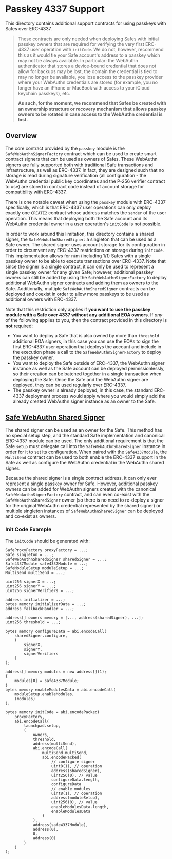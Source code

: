 # Passkey 4337 Support

This directory contains additional support contracts for using passkeys with Safes over ERC-4337.

> These contracts are only needed when deploying Safes with initial passkey owners that are required for verifying the very first ERC-4337 user operation with `initCode`. We do not, however, recommend this as it would tie your Safe account's address to a passkey which may not be always available. In particular: the WebAuthn authenticator that stores a device-bound credential that does not allow for backups may be lost, the domain the credential is tied to may no longer be available, you lose access to the passkey provider where your WebAuthn credentials are stored (for example, you no longer have an iPhone or MacBook with access to your iCloud keychain passkeys), etc.
>
> **As such, for the moment, we recommend that Safes be created with an ownership structure or recovery mechanism that allows passkey owners to be rotated in case access to the WebAuthn credential is lost.**

## Overview

The core contract provided by the `passkey` module is the `SafeWebAuthnSignerFactory` contract which can be used to create smart contract signers that can be used as owners of Safes. These WebAuthn signers are fully supported both with traditional Safe transactions and infrastructure, as well as ERC-4337. In fact, they are designed such that no storage is read during signature verification (all configuration - the WebAuthn credential public key coordinates and the P-256 verifier contract to use) are stored in contract code instead of account storage for compatibility with ERC-4337.

There is one notable caveat when using the `passkey` module with ERC-4337 specifically, which is that ERC-4337 user operations can only deploy exactly one `CREATE2` contract whose address matches the `sender` of the user operation. This means that deploying both the Safe account and its WebAuthn credential owner in a user operation's `initCode` is not possible.

In order to work around this limitation, this directory contains a shared signer, the `SafeWebAuthnSharedSigner`: a singleton that can be used as a Safe owner. The shared signer uses account storage for its configuration in order to circumvent any ERC-4337 restrictions on storage during `initCode`. This implementation allows for n/m (including 1/1) Safes with a single passkey owner to be able to execute transactions over ERC-4337. Note that since the signer is a single contract, it can only be used to represent a single passkey owner for any given Safe; however, additional passkey owners can still be added by using the `SafeWebAuthnSignerFactory` to deploy additional WebAuthn signer contracts and adding them as owners to the Safe. Additionally, multiple `SafeWebAuthnSharedSigner` contracts can be deployed and coexist in order to allow more passkeys to be used as additional owners with ERC-4337.

Note that this restriction only applies if **you want to use the passkey module with a Safe over 4337 without any additional EOA owners**. If _any_ of the following applies to you, then the contract provided in this directory is **not** required:

- You want to deploy a Safe that is also owned by more than `threshold` additional EOA signers, in this case you can use the EOAs to sign the first ERC-4337 user operation that deploys the account and include in the execution phase a call to the `SafeWebAuthnSignerFactory` to deploy the passkey owner.
- You want to deploy the Safe outside of ERC-4337, the WebAuthn signer instance as well as the Safe account can be deployed permissionlessly, so their creation can be batched together in a single transaction when deploying the Safe. Once the Safe and the WebAuthn signer are deployed, they can be used regularly over ERC-4337.
- The passkey owner is already deployed, in this case, the standard ERC-4337 deployment process would apply where you would simply add the already created WebAuthn signer instance as an owner to the Safe.

## [Safe WebAuthn Shared Signer](./SafeWebAuthnSharedSigner.sol)

The shared signer can be used as an owner for the Safe. This method has no special setup step, and the standard Safe implementation and canonical ERC-4337 module can be used. The only additional requirement is that the Safe `setup` must delegate call into the `SafeWebAuthnSharedSigner` instance in order for it to set its configuration. When paired with the `Safe4337Module`, the `MultiSend` contract can be used to both enable the ERC-4337 support in the Safe as well as configure the WebAuthn credential in the WebAuthn shared signer.

Because the shared signer is a single contract address, it can only ever represent a single passkey owner for Safe. However, additional passkey owners can be added for WebAuthn signers created with the canonical `SafeWebAuthnSignerFactory` contract, and can even co-exist with the `SafeWebAuthnSharedSigner` owner (so there is no need to re-deploy a signer for the original WebAuthn credential represented by the shared signer) or multiple singleton instances of `SafeWebAuthnSharedSigner` can be deployed and co-exist as owners.

### Init Code Example

The `initCode` should be generated with:

```solitidy
SafeProxyFactory proxyFactory = ...;
Safe singleton = ...;
SafeWebAuthnSharedSigner sharedSigner = ...;
Safe4337Module safe4337Module = ...;
SafeModuleSetup moduleSetup = ...;
MultiSend multiSend = ...;

uint256 signerX = ...;
uint256 signerY = ...;
uint256 signerVerifiers = ...;

address initializer = ...;
bytes memory initializerData = ...;
address fallbackHandler = ...;

address[] owners memory = [..., address(sharedSigner), ...];
uint256 threshold = ...;

bytes memory configureData = abi.encodeCall(
    sharedSigner.configure,
    (
        signerX,
        signerY,
        signerVerifiers
    )
);

address[] memory modules = new address[](1);
{
    modules[0] = safe4337Module;
}
bytes memory enableModulesData = abi.encodeCall(
    moduleSetup.enableModules,
    (modules)
);

bytes memory initCode = abi.encodePacked(
    proxyFactory,
    abi.encodeCall(
        launchpad.setup,
        (
            owners,
            threshold,
            address(multiSend),
            abi.encodeCall(
                multiSend.multiSend,
                abi.encodePacked(
                    // configure signer
                    uint8(1), // operation
                    address(sharedSigner),
                    uint256(0), // value
                    configureData.length,
                    configureData
                    // enable modules
                    uint8(1), // operation
                    address(moduleSetup),
                    uint256(0), // value
                    enableModulesData.length,
                    enableModulesData
                )
            ),
            address(safe4337Module),
            address(0),
            0,
            address(0)
        )
    )
);
```
